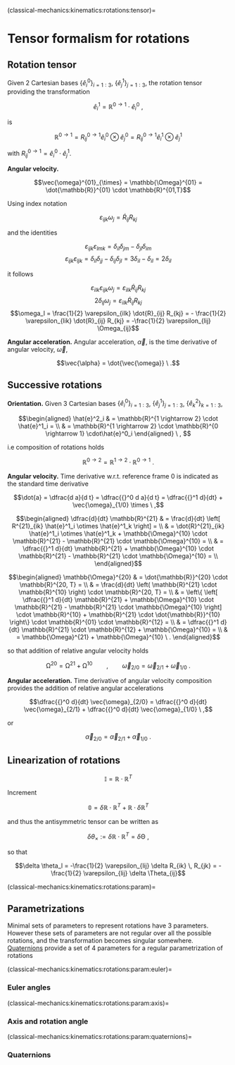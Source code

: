 (classical-mechanics:kinematics:rotations:tensor)=
# Tensor formalism for rotations

## Rotation tensor

Given 2 Cartesian bases $\{ \hat{e}^0_i \}_{i=1:3}$, $\{ \hat{e}^1_j \}_{j=1:3}$, the rotation tensor providing the transformation

$$\hat{e}^1_i = \mathbb{R}^{0 \rightarrow 1} \cdot \hat{e}^0_i \ ,$$

is

$$\mathbb{R}^{0 \rightarrow 1}
 = R_{ij}^{0 \rightarrow 1} \hat{e}^0_i \otimes \hat{e}^0_j  
 = R_{ij}^{0 \rightarrow 1} \hat{e}^1_i \otimes \hat{e}^1_j 
$$

with $R^{0 \rightarrow 1}_{ij} = \hat{e}^0_i \cdot \hat{e}^1_j$.

**Angular velocity.**

$$\vec{\omega}^{01}_{\times} = \mathbb{\Omega}^{01} = \dot{\mathbb{R}}^{01} \cdot \mathbb{R}^{01,T}$$

Using index notation

$$\varepsilon_{ijk} \omega_j = \dot{R}_{ij} R_{kj}$$

and the identities

$$\varepsilon_{ijk} \varepsilon_{lmk} = \delta_{il} \delta_{jm} - \delta_{jl} \delta_{im}$$
$$\varepsilon_{ijk} \varepsilon_{ljk} = \delta_{il} \delta_{jj} - \delta_{ij} \delta_{jl} = 3 \delta_{il} - \delta_{il} = 2 \delta_{il}$$

it follows

$$\varepsilon_{ilk} \varepsilon_{ijk} \omega_j = \varepsilon_{ilk} \dot{R}_{ij} R_{kj}$$
$$2 \delta_{lj} \omega_j = \varepsilon_{ilk} \dot{R}_{ij} R_{kj}$$
$$\omega_l = \frac{1}{2} \varepsilon_{ilk} \dot{R}_{ij} R_{kj} = - \frac{1}{2} \varepsilon_{lik} \dot{R}_{ij} R_{kj} = -\frac{1}{2} \varepsilon_{lij} \Omega_{ij}$$

**Angular acceleration.** Angular acceleration, $\vec{\alpha}$, is the time derivative of angular velocity, $\vec{\omega}$,

$$\vec{\alpha} = \dot{\vec{\omega}} \ .$$

## Successive rotations

**Orientation.** Given 3 Cartesian bases $\{ \hat{e}^0_i \}_{i=1:3}$, $\{ \hat{e}^1_j \}_{j=1:3}$, $\{ \hat{e}^2_k \}_{k=1:3}$,

$$\begin{aligned}
 \hat{e}^2_i 
  & = \mathbb{R}^{1 \rightarrow 2} \cdot \hat{e}^1_i = \\ 
  & = \mathbb{R}^{1 \rightarrow 2} \cdot \mathbb{R}^{0 \rightarrow 1} \cdot\hat{e}^0_i 
\end{aligned} \ , $$

i.e composition of rotations holds

$$\mathbb{R}^{0 \rightarrow 2} = \mathbb{R}^{1 \rightarrow 2} \cdot \mathbb{R}^{0 \rightarrow 1} \ .$$

**Angular velocity.** Time derivative w.r.t. reference frame 0 is indicated as the standard time derivative

$$\dot{a} = \dfrac{d a}{d t} = \dfrac{{}^0 d a}{d t} = \dfrac{{}^1 d}{dt} + \vec{\omega}_{1/0} \times \ ,$$

$$\begin{aligned}
\dfrac{d}{dt} \mathbb{R}^{21} 
  & = \frac{d}{dt} \left[ R^{21}_{ik} \hat{e}^1_i \otimes \hat{e}^1_k \right] = \\
  & = \dot{R}^{21}_{ik} \hat{e}^1_i \otimes \hat{e}^1_k + \mathbb{\Omega}^{10} \cdot  \mathbb{R}^{21} - \mathbb{R}^{21} \cdot \mathbb{\Omega}^{10} = \\
  & = \dfrac{{}^1 d}{dt} \mathbb{R}^{21} + \mathbb{\Omega}^{10} \cdot  \mathbb{R}^{21} - \mathbb{R}^{21} \cdot \mathbb{\Omega}^{10} = \\
\end{aligned}$$

$$\begin{aligned}
 \mathbb{\Omega}^{20}
 & = \dot{\mathbb{R}}^{20} \cdot \mathbb{R}^{20, T} = \\
 & = \frac{d}{dt} \left( \mathbb{R}^{21} \cdot \mathbb{R}^{10} \right) \cdot \mathbb{R}^{20, T} = \\
 & = \left\{ \left[ \dfrac{{}^1 d}{dt} \mathbb{R}^{21} + \mathbb{\Omega}^{10} \cdot  \mathbb{R}^{21} - \mathbb{R}^{21} \cdot \mathbb{\Omega}^{10} \right] \cdot \mathbb{R}^{10} + \mathbb{R}^{21} \cdot \dot{\mathbb{R}}^{10}  \right\} \cdot \mathbb{R}^{01} \cdot \mathbb{R}^{12} = \\
 & =  \dfrac{{}^1 d}{dt} \mathbb{R}^{21} \cdot \mathbb{R}^{12} + \mathbb{\Omega}^{10} = \\
 & = \mathbb{\Omega}^{21} + \mathbb{\Omega}^{10} \ .
\end{aligned}$$

so that addition of relative angular velocity holds

$$\mathbb{\Omega}^{20} = \mathbb{\Omega}^{21} + \mathbb{\Omega}^{10} \qquad , \qquad \vec{\omega}_{2/0} = \vec{\omega}_{2/1} + \vec{\omega}_{1/0} \ .$$

**Angular acceleration.** Time derivative of angular velocity composition provides the addition of relative angular accelerations

$$\dfrac{{}^0 d}{dt} \vec{\omega}_{2/0} = \dfrac{{}^0 d}{dt} \vec{\omega}_{2/1} + \dfrac{{}^0 d}{dt} \vec{\omega}_{1/0} \ ,$$

or

$$\vec{\alpha}_{2/0} = \vec{\alpha}_{2/1} + \vec{\alpha}_{1/0} \ .$$

## Linearization of rotations

$$\mathbb{I} = \mathbb{R} \cdot \mathbb{R}^T$$

Increment

$$\mathbb{0} = \delta \mathbb{R} \cdot \mathbb{R}^T + \mathbb{R} \cdot \delta \mathbb{R}^T$$

and thus the antisymmetric tensor can be written as

$$\delta \theta_{\times} := \delta \mathbb{R} \cdot \mathbb{R}^T = \delta \mathbb{\Theta} \ ,$$

so that

$$\delta \theta_l = -\frac{1}{2} \varepsilon_{lij} \delta R_{ik} \, R_{jk} = - \frac{1}{2} \varepsilon_{lij} \delta \Theta_{ij}$$

(classical-mechanics:kinematics:rotations:param)=
## Parametrizations
Minimal sets of parameters to represent rotations have 3 parameters. However these sets of parameters are not regular over all the possible rotations, and the transformation becomes singular somewhere. [Quaternions](classical-mechanics:kinematics:rotations:param:quaternions) provide a set of 4 parameters for a regular parametrization of rotations

(classical-mechanics:kinematics:rotations:param:euler)=
### Euler angles
(classical-mechanics:kinematics:rotations:param:axis)=
### Axis and rotation angle

(classical-mechanics:kinematics:rotations:param:quaternions)=
### Quaternions
